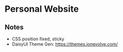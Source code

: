 
# Personal Website

## Notes

- CSS position fixed, sticky
- DaisyUI Theme Gen: https://themes.ionevolve.com/

